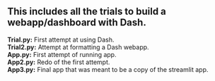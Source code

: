 ## This includes all the trials to build a webapp/dashboard with Dash.

**Trial.py:** First attempt at using Dash.  
**Trial2.py:** Attempt at formatting a Dash webapp.   
**App.py:** First attempt of running app.  
**App2.py:** Redo of the first attempt.  
**App3.py:** Final app that was meant to be a copy of the streamlit app.
